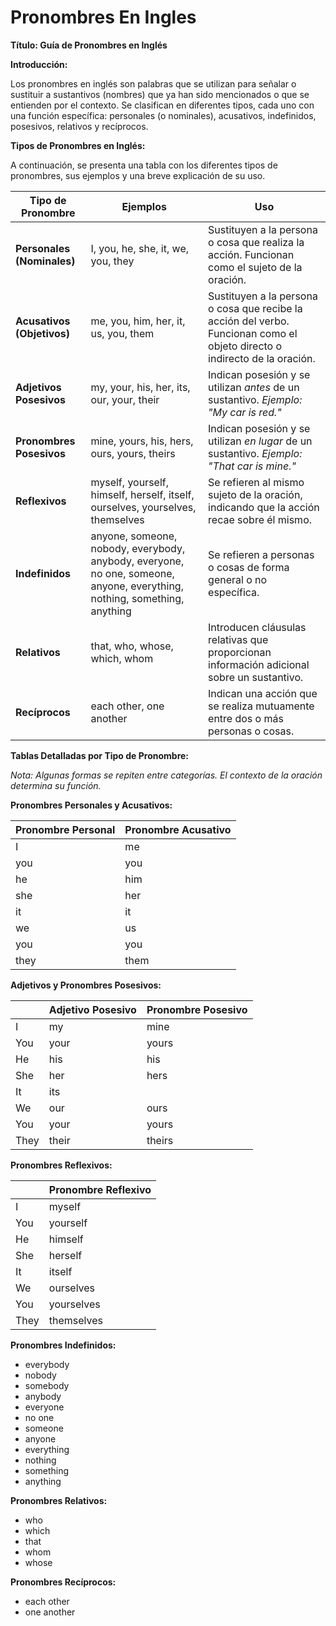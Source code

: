 # Pronombres En Ingles



**Título: Guía de Pronombres en Inglés**

**Introducción:**

Los pronombres en inglés son palabras que se utilizan para señalar o sustituir a sustantivos (nombres) que ya han sido mencionados o que se entienden por el contexto. Se clasifican en diferentes tipos, cada uno con una función específica: personales (o nominales), acusativos, indefinidos, posesivos, relativos y recíprocos.

**Tipos de Pronombres en Inglés:**

A continuación, se presenta una tabla con los diferentes tipos de pronombres, sus ejemplos y una breve explicación de su uso.

| Tipo de Pronombre     | Ejemplos                                              | Uso                                                                                                                                                                                                  |
|----------------------|--------------------------------------------------------|-------------------------------------------------------------------------------------------------------------------------------------------------------------------------------------------------------|
| **Personales (Nominales)** | I, you, he, she, it, we, you, they                      | Sustituyen a la persona o cosa que realiza la acción. Funcionan como el sujeto de la oración.                                                                                                           |
| **Acusativos (Objetivos)** | me, you, him, her, it, us, you, them                       | Sustituyen a la persona o cosa que recibe la acción del verbo. Funcionan como el objeto directo o indirecto de la oración.                                                                              |
| **Adjetivos Posesivos** | my, your, his, her, its, our, your, their                | Indican posesión y se utilizan *antes* de un sustantivo. *Ejemplo:  "My car is red."*                                                                                                              |
| **Pronombres Posesivos** | mine, yours, his, hers, ours, yours, theirs               | Indican posesión y se utilizan *en lugar* de un sustantivo. *Ejemplo: "That car is mine."*                                                                                                             |
| **Reflexivos**        | myself, yourself, himself, herself, itself, ourselves, yourselves, themselves | Se refieren al mismo sujeto de la oración, indicando que la acción recae sobre él mismo.                                                                                               |
| **Indefinidos**       | anyone, someone, nobody, everybody, anybody, everyone, no one, someone, anyone, everything, nothing, something, anything | Se refieren a personas o cosas de forma general o no específica.                                                                                                                          |
| **Relativos**        | that, who, whose, which, whom                             | Introducen cláusulas relativas que proporcionan información adicional sobre un sustantivo.                                                                                                                |
| **Recíprocos**        | each other, one another                                 | Indican una acción que se realiza mutuamente entre dos o más personas o cosas.                                                                                                                    |

**Tablas Detalladas por Tipo de Pronombre:**

*Nota: Algunas formas se repiten entre categorías. El contexto de la oración determina su función.*

**Pronombres Personales y Acusativos:**

| Pronombre Personal | Pronombre Acusativo |
|--------------------|----------------------|
| I                  | me                   |
| you                | you                  |
| he                 | him                  |
| she                | her                  |
| it                 | it                   |
| we                 | us                   |
| you                | you                  |
| they               | them                 |

**Adjetivos y Pronombres Posesivos:**

|  | Adjetivo Posesivo | Pronombre Posesivo |
|---|-------------------|--------------------|
| I      | my                | mine               |
| You    | your              | yours              |
| He     | his               | his                |
| She    | her               | hers               |
| It     | its               |                     |
| We     | our               | ours               |
| You    | your              | yours              |
| They   | their             | theirs             |

**Pronombres Reflexivos:**

|  | Pronombre Reflexivo |
|---|---------------------|
| I      | myself              |
| You    | yourself            |
| He     | himself             |
| She    | herself             |
| It     | itself              |
| We     | ourselves          |
| You    | yourselves          |
| They   | themselves         |

**Pronombres Indefinidos:**

*   everybody
*   nobody
*   somebody
*   anybody
*   everyone
*   no one
*   someone
*   anyone
*   everything
*   nothing
*   something
*   anything

**Pronombres Relativos:**

*   who
*   which
*   that
*   whom
*   whose

**Pronombres Recíprocos:**

*   each other
*   one another

